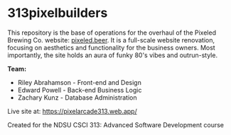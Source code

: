 # 313pixelbuilders
This repository is the base of operations for the overhaul of the Pixeled Brewing Co. website: <a href="pixeled.beer">pixeled.beer</a>. It is a full-scale website renovation, focusing on aesthetics and functionality for the business owners. Most importantly, the site holds an aura of funky 80's vibes and outrun-style.  

<strong>Team:</strong> 

<ul>
  <li>Riley Abrahamson - Front-end and Design</li> 
  <li>Edward Powell - Back-end Business Logic</li>
  <li>Zachary Kunz - Database Administration</li>
</ul>

Live site at: <a href="https://pixelarcade313.web.app/">https://pixelarcade313.web.app/</a>

Created for the NDSU CSCI 313: Advanced Software Development course
